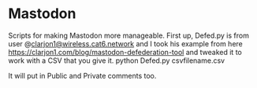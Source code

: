 # Mastodon
Scripts for making Mastodon more manageable.
First up, Defed.py is from user @clarjon1@wireless.cat6.network and I took his example from here https://clarjon1.com/blog/mastodon-defederation-tool and tweaked it to work with a CSV that you give it. 
python Defed.py csvfilename.csv

It will put in Public and Private comments too.
